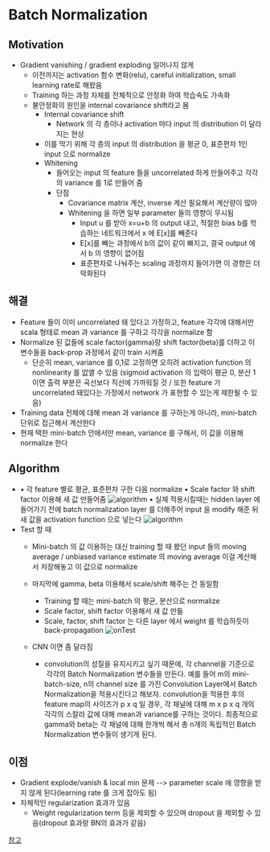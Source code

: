 # Batch Normalization
## Motivation
* Gradient vanishing / gradient exploding 일어나지 않게
	* 이전까지는 activation 함수 변화(relu), careful initialization, small learning rate로 해왔음
	* Training 하는 과정 자체를 전체적으로 안정화 하여 학습속도 가속화
	* 불안정화의 원인을 internal covariance shift라고 봄
		* Internal covariance shift
			* Network 의 각 층이나 activation 마다 input 의 distribution 이 달라지는 현상
		* 이를 막기 위해 각 층의 input 의 distribution 을 평균 0, 표준편차 1인 input 으로 normalize
		* Whitening
			* 들어오는 input 의 feature 들을 uncorrelated 하게 만들어주고 각각의 variance 를 1로 만들어 줌
			* 단점
				* Covariance matrix 계산, inverse 계산 필요해서 계산량이 많아
				* Whitening 을 하면 일부 parameter 들의 영향이 무시됨
					* Input u 를 받아 x=u+b 의 output 내고, 적절한 bias b를 학습하는 네트워크에서 x 에 E[x]를 빼준다
					* E[x]를 빼는 과정에서 b의 값이 같이 빠지고, 결국 output 에서 b 의 영향이 없어짐
					* 표준편차로 나눠주는 scaling 과정까지 들어가면 이 경향은 더 악화된다
## 해결
* Feature 들이 이미 uncorrelated 돼 있다고 가정하고, feature 각각에 대해서만 scala 형태로 mean 과 variance 를 구하고 각각을 normalize 함
* Normalize 된 값들에 scale factor(gamma)랑 shift factor(beta)를 더하고 이 변수들을 back-prop 과정에서 같이 train 시켜줌
	* 단순히 mean, variance 를 0,1로 고정하면 오히려 activation function 의 nonlinearity 를 없앨 수 있음 (sigmoid activation 의 입력이 평균 0, 분산 1이면 출력 부분은 곡선보다 직선에 가까워질 것 / 또한 feature 가 uncorrelated 돼있다는 가정에서 network 가 표현할 수 있는게 제한될 수 있음)
* Training data 전체에 대해 mean 과 variance 를 구하는게 아니라, mini-batch 단위로 접근해서 계산한다
* 현재 택한 mini-batch 안에서만 mean, variance 를 구해서, 이 값을 이용해 normalize 한다

## Algorithm
* 	• 각 feature 별로 평균, 표준편차 구한 다음 normalize
	• Scale factor 와 shift factor 이용해 새 값 만들어줌
	![algorithm](./image/batchmornalization1.png "algorithm")
	• 실제 적용시킬때는 hidden layer 에 들어가기 전에 batch normalization layer 를 더해주어 input 을 modify 해준 뒤 새 값을 activation function 으로 넣는다
![algorithm](./image/batchmornalization2.png "algorithm")
* Test 할 때
	* Mini-batch 의 값 이용하는 대신 training 할 때 봤던 input 들의 moving average / unbiased variance estimate 의 moving average 이걸 계산해서 저장해놓고 이 값으로 normalize
	* 마지막에 gamma, beta 이용해서 scale/shift 해주는 건 동일함
		* Training 할 때는 mini-batch 의 평균, 분산으로 normalize
		* Scale factor, shift factor 이용해서 새 값 만듦
		* Scale, factor, shift factor 는 다른 layer 에서 weight 를 학습하듯이 back-propagation
![onTest](./image/batchmornalization3.png "onTest")

	* CNN 이면 좀 달라짐
		* convolution의 성질을 유지시키고 싶기 때문에, 각 channel을 기준으로  각각의 Batch Normalization 변수들을 만든다. 예를 들어 m의 mini-batch-size, n의 channel size 를 가진 Convolution Layer에서 Batch Normalization을 적용시킨다고 해보자. convolution을 적용한 후의 feature map의 사이즈가 p x q 일 경우, 각 채널에 대해 m x p x q 개의 각각의 스칼라 값에 대해 mean과 variance를 구하는 것이다. 최종적으로 gamma와 beta는 각 채널에 대해 한개씩 해서 총 n개의 독립적인 Batch Normalization 변수들이 생기게 된다.

## 이점
* Gradient explode/vanish & local min 문제 --> parameter scale 에 영향을 받지 않게 된다(learning rate 를 크게 잡아도 됨)
* 자체적인 regularization 효과가 있음
	* Weight regularization term 등을 제외할 수 있으며 dropout 을 제외할 수 있음(dropout 효과랑 BN의 효과가 같음)

[참고](https://shuuki4.wordpress.com/2016/01/13/batch-normalization-%EC%84%A4%EB%AA%85-%EB%B0%8F-%EA%B5%AC%ED%98%84/)
